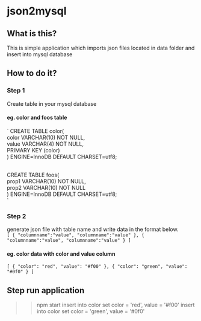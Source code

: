 # json2mysql

## What is this?

This is simple application which imports json files located in data folder and insert into mysql database

## How to do it?

### Step 1 
Create table in your mysql database

#### eg. color and foos table
`
CREATE TABLE color(<br>
color VARCHAR(10) NOT NULL,<br>
value VARCHAR(4) NOT NULL,<br>
 PRIMARY KEY (color)<br>
) ENGINE=InnoDB DEFAULT CHARSET=utf8;<br>
<br>

CREATE TABLE foos(<br>
prop1 VARCHAR(10) NOT NULL,<br>
prop2 VARCHAR(10) NOT NULL<br>
) ENGINE=InnoDB DEFAULT CHARSET=utf8;<br>
`

### Step 2
generate json file with table name and write data in the format below.<br>
`
[
 {
  "columnname":"value",
  "columnname":"value"
 },
 {
  "columnname":"value",
  "columnname":"value"
 }
]
`
#### eg. color data with color and value column<br>
`
[
	{
		"color": "red",
		"value": "#f00"
	},
	{
		"color": "green",
		"value": "#0f0"
	}
]
`
## Step run application 
>> npm start
insert into color set color = 'red', value = '#f00'
insert into color set color = 'green', value = '#0f0'
